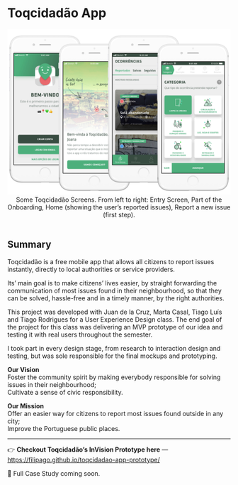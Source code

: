 # Toqcidadão App

<p align="center">
<img src="https://github.com/FilipaGo/toqcidadao-app-prototype/raw/master/_images_readme/toqcidadao_comp-margin_compressed.jpg" alt="Four Toqcidadão Screens" width="1000">
Some Toqcidadão Screens. From left to right: Entry Screen, Part of the Onboarding, Home (showing the user’s reported issues), Report a new issue (first step).
<br></br>
</p>

## Summary

Toqcidadão is a free mobile app that allows all citizens to report issues instantly, directly to local authorities or service providers.

Its’ main goal is to make citizens’ lives easier, by straight forwarding the communication of most issues found in their neighbourhood, so that they can be solved, hassle-free and in a timely manner, by the right authorities.

This project was developed with Juan de la Cruz, Marta Casal, Tiago Luís and Tiago Rodrigues for a User Experience Design class. The end goal of the project for this class was delivering an MVP prototype of our idea and testing it with real users throughout the semester.

I took part in every design stage, from research to interaction design and testing, but was sole responsible for the final mockups and prototyping.

**Our Vision**</br>
Foster the community spirit by making everybody responsible for solving issues in their neighbourhood;</br>
Cultivate a sense of civic responsibility.

**Our Mission**</br>
Offer an easier way for citizens to report most issues found outside in any city;</br>
Improve the Portuguese public places.

***

👉 **Checkout Toqcidadão’s InVision Prototype here** — https://filipago.github.io/toqcidadao-app-prototype/

🚧 Full Case Study coming soon.
